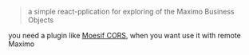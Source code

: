>a simple react-pplication for exploring of the Maximo Business Objects

you need a plugin like [Moesif CORS](https://chrome.google.com/webstore/detail/moesif-orign-cors-changer/digfbfaphojjndkpccljibejjbppifbc),
when you want use it with remote Maximo 
